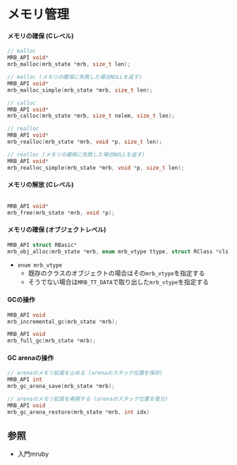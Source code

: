 # メモリ管理
#### メモリの確保 (Cレベル)

```c
// malloc
MRB_API void*
mrb_malloc(mrb_state *mrb, size_t len);

// malloc (メモリの確保に失敗した場合NULLを返す)
MRB_API void*
mrb_malloc_simple(mrb_state *mrb, size_t len);

// calloc
MRB_API void*
mrb_calloc(mrb_state *mrb, size_t nelem, size_t len);

// realloc
MRB_API void*
mrb_realloc(mrb_state *mrb, void *p, size_t len);

// realloc (メモリの確保に失敗した場合NULLを返す)
MRB_API void*
mrb_realloc_simple(mrb_state *mrb, void *p, size_t len);
```

#### メモリの解放 (Cレベル)

```c

MRB_API void*
mrb_free(mrb_state *mrb, void *p);
```

#### メモリの確保 (オブジェクトレベル)

```c
MRB_API struct RBasic*
mrb_obj_alloc(mrb_state *mrb, enum mrb_vtype ttype, struct RClass *cls);
```

- `enum mrb_vtype`
  - 既存のクラスのオブジェクトの場合はその`mrb_vtype`を指定する
  - そうでない場合は`MRB_TT_DATA`で取り出した`mrb_vtype`を指定する

#### GCの操作

```c
MRB_API void
mrb_incremental_gc(mrb_state *mrb);

MRB_API void
mrb_full_gc(mrb_state *mrb);
```

#### GC arenaの操作

```c
// arenaのメモリ拡張を止める (arenaのスタック位置を保存)
MRB_API int
mrb_gc_arena_save(mrb_state *mrb);

// arenaのメモリ拡張を再開する (arenaのスタック位置を復元)
MRB_API void
mrb_gc_arena_restore(mrb_state *mrb, int idx)
```

## 参照
- 入門mruby
